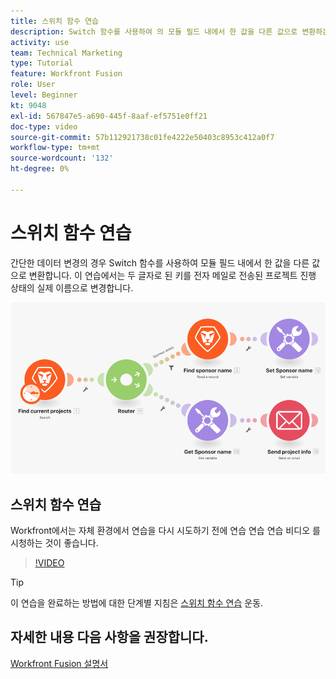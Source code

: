```yaml
---
title: 스위치 함수 연습
description: Switch 함수를 사용하여 의 모듈 필드 내에서 한 값을 다른 값으로 변환하는 방법을 알아봅니다 [!DNL Adobe Workfront Fusion].
activity: use
team: Technical Marketing
type: Tutorial
feature: Workfront Fusion
role: User
level: Beginner
kt: 9048
exl-id: 567847e5-a690-445f-8aaf-ef5751e0ff21
doc-type: video
source-git-commit: 57b112921738c01fe4222e50403c8953c412a0f7
workflow-type: tm+mt
source-wordcount: '132'
ht-degree: 0%

---
```


# 스위치 함수 연습

간단한 데이터 변경의 경우 Switch 함수를 사용하여 모듈 필드 내에서 한 값을 다른 값으로 변환합니다. 이 연습에서는 두 글자로 된 키를 전자 메일로 전송된 프로젝트 진행 상태의 실제 이름으로 변경합니다.

![스위치 함수를 사용하는 이미지](assets/beyond-basic-modules-3.png)

## 스위치 함수 연습

Workfront에서는 자체 환경에서 연습을 다시 시도하기 전에 연습 연습 연습 비디오 를 시청하는 것이 좋습니다.

>[!VIDEO](https://video.tv.adobe.com/v/335289/?quality=12&learn=on)

>[!TIP]
>
>이 연습을 완료하는 방법에 대한 단계별 지침은 [스위치 함수 연습](https://experienceleague.adobe.com/docs/workfront-learn/tutorials-workfront/fusion/exercises/switch-function.html?lang=en) 운동.


## 자세한 내용 다음 사항을 권장합니다.

[Workfront Fusion 설명서](https://experienceleague.adobe.com/docs/workfront/using/adobe-workfront-fusion/workfront-fusion-2.html?lang=en)
